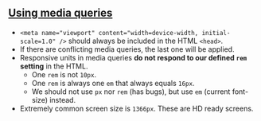 ## [Using media queries](https://developer.mozilla.org/en-US/docs/Web/CSS/CSS_media_queries/Using_media_queries)

- `<meta name="viewport" content="width=device-width, initial-scale=1.0" />` should always be included in the HTML `<head>`.
- If there are conflicting media queries, the last one will be applied.
- Responsive units in media queries **do not respond to our defined `rem` setting** in the HTML.
  - One `rem` is not `10px`.
  - One `rem` is always one `em` that always equals `16px`.
  - We should not use `px` nor `rem` (has bugs), but use `em` (current font-size) instead.
- Extremely common screen size is `1366px`. These are HD ready screens.
